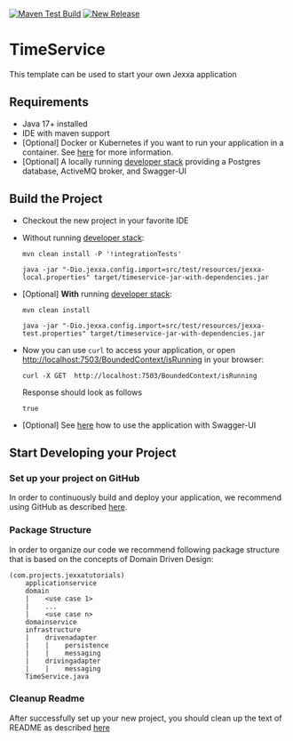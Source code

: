 [![Maven Test Build](https://github.com/LennartRoepnack/TimeService/actions/workflows/mavenBuild.yml/badge.svg)](https://github.com/LennartRoepnack/TimeService/actions/workflows/mavenBuild.yml)
[![New Release](https://github.com/LennartRoepnack/TimeService/actions/workflows/newRelease.yml/badge.svg)](https://github.com/LennartRoepnack/TimeService/actions/workflows/newRelease.yml)

# TimeService
This template can be used to start your own Jexxa application
 
##  Requirements

*   Java 17+ installed
*   IDE with maven support 
*   [Optional] Docker or Kubernetes if you want to run your application in a container. See [here](README-GitHub.md) for more information.   
*   [Optional] A locally running [developer stack](deploy/developerStack.yml) providing a Postgres database, ActiveMQ broker, and Swagger-UI 

## Build the Project

*   Checkout the new project in your favorite IDE

*   Without running [developer stack](deploy/developerStack.yml):
    ```shell
    mvn clean install -P '!integrationTests'

    java -jar "-Dio.jexxa.config.import=src/test/resources/jexxa-local.properties" target/timeservice-jar-with-dependencies.jar
    ```

*   [Optional] **With** running [developer stack](deploy/developerStack.yml):
    ```shell
    mvn clean install
    
    java -jar "-Dio.jexxa.config.import=src/test/resources/jexxa-test.properties" target/timeservice-jar-with-dependencies.jar
    ```

*   Now you can use `curl` to access your application, or open  [http://localhost:7503/BoundedContext/isRunning](http://localhost:7503/BoundedContext/isRunning) in your browser:
    ```Console
    curl -X GET  http://localhost:7503/BoundedContext/isRunning
    ```
    Response should look as follows 
    ```Console
    true
    ```
*   [Optional] See [here](https://github.com/jexxa-projects/JexxaTutorials/blob/main/BookStore/README-OPENAPI.md#explore-openapi) how to use the application with Swagger-UI

## Start Developing your Project

### Set up your project on GitHub  

In order to continuously build and deploy your application, we recommend using GitHub as described [here](README-GitHub.md).

### Package Structure
In order to organize our code we recommend following package structure that is based on the concepts of Domain Driven Design:

``` 
(com.projects.jexxatutorials)
    applicationservice
    domain
    |    <use case 1>
    |    ...
    |    <use case n>    
    domainservice    
    infrastructure
    |    drivenadapter
    |    |    persistence
    |    |    messaging
    |    drivingadapter
    |    |    messaging
    TimeService.java
```

### Cleanup Readme

After successfully set up your new project, you should clean up the text of README as described [here](https://www.makeareadme.com)    
